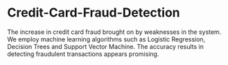 # Credit-Card-Fraud-Detection

The increase in credit card fraud brought on by weaknesses in the system. We employ machine learning algorithms such as Logistic Regression, Decision Trees and Support Vector Machine. The accuracy results in detecting fraudulent transactions appears promising.
